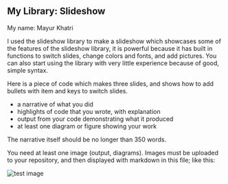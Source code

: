 ## My Library: Slideshow
My name: Mayur Khatri

I used the slideshow library to make a slideshow which showcases some of the features of the slideshow library, it is powerful because it has built in functions to switch slides, change colors and fonts, and add pictures. You can also start using the library with very little experience because of good, simple syntax.

Here is a piece of code which makes three slides, and shows how to add bullets with item and keys to switch slides.


* a narrative of what you did
* highlights of code that you wrote, with explanation
* output from your code demonstrating what it produced
* at least one diagram or figure showing your work

The narrative itself should be no longer than 350 words. 

You need at least one image (output, diagrams). Images must be uploaded to your repository, and then displayed with markdown in this file; like this:

![test image](/testimage.png?raw=true "test image")

